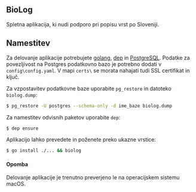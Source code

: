 ## BioLog

Spletna aplikacija, ki nudi podporo pri popisu vrst po Sloveniji.

## Namestitev

Za delovanje aplikacije potrebujete [golang](https://golang.org/dl/), [dep](https://github.com/golang/dep) in [PostgreSQL](https://www.postgresql.org/download/). Podatke za povezljivost na Postgres podatkovno bazo je potrebno dodati v `config\config.yaml`. V mapi `certs\` se morata nahajati tudi SSL certifikat in ključ.

Za vzpostavitev podatkovne baze uporabite `pg_restore` in datoteko `biolog.dump`:
```sh
$ pg_restore -U postgres --schema-only -d ime_baze biolog.dump
```

Za namestitev odvisnih paketov uporabite `dep`:
```sh
$ dep ensure
```
Aplikacijo lahko prevedete in poženete preko ukazne vrstice:
```sh
$ go install ./... && biolog
```

#### Opomba

Delovanje aplikacije je trenutno preverjeno le na operacijskem sistemu macOS.